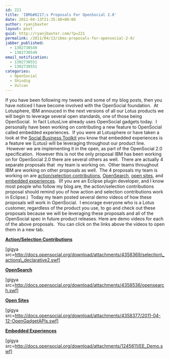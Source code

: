 ```yaml
---
id: 221
title: 'IBM&#8217;s Proposals For OpenSocial 2.0'
date: 2011-04-13T21:35:48+00:00
author: ryanjbaxter
layout: post
guid: http://ryanjbaxter.com/?p=221
permalink: /2011/04/13/ibms-proposals-for-opensocial-2-0/
jabber_published:
  - 1302730549
  - 1302730549
email_notification:
  - 1302730551
  - 1302730551
categories:
  - OpenSocial
  - Shindig
  - Vulcan
---
```

If you have been following my tweets and some of my blog posts, then you have noticed I have become involved with the OpenSocial foundation.  At Lotusphere, IBM annouced in the next versions of all our Lotus products we will begin to leverage several open standards, one of those being OpenSocial.  In fact LotusLive already uses OpenSocial gadgets today.  I personally have been working on contributing a new feature to OpenSocial called embedded experiences.  If you were at Lotusphere or have taken a look at the <a href="http://www-10.lotus.com/ldd/appdevwiki.nsf/xpViewCategories.xsp?lookupName=IBM%20Social%20Business%20Toolkit" target="_blank">Social Business Toolkit</a> you know that embedded experiences is a feature we (Lotus) will be leveraging throughout our product line.  However we are implementing it in the open, as part of the OpenSocial 2.0 specification.  However this is not the only proposal IBM has been working on for OpenSocial 2.0 there are several others as well.  There are actually 4 separate proposals that  my team is working on.  Other teams throughout IBM are working on other proposals as well.  The 4 proposals my team is working on are <a href="http://docs.opensocial.org/display/OSD/Declarative+Actions+Contributions+and+Selection" target="_blank">action/selection contributions</a>, <a href="http://docs.opensocial.org/display/OSD/OpenSearch+Gadget+Contributions" target="_blank">OpenSearch</a>, <a href="http://docs.opensocial.org/display/OSD/View+Enhancements+To+Support+Opening+Of+Gadgets+and+URLs" target="_blank">open sites</a>, and <a href="http://docs.opensocial.org/display/OSD/Embedded+Experiences" target="_blank">embedded experiences</a>.  (If you are an Eclipse plugin developer, and I know most people who follow my blog are, the action/selection contributions proposal should remind you of how action and selection contributions work in Eclipse.)  Today my team posted several demo videos of how these proposals will work in OpenSocial.  I encorage everyone who is a Lotus customer, regardless of the product you use, to go and check out these proposals because we will be leveraging these proposals and all of the OpenSocial spec in future product releases. Here are demo videos for each of the above proposals.  You can click on the links above the videos to open them in a new tab.

**<a href="http://docs.opensocial.org/download/attachments/4358369/selection_actions_declarative2.swf" target="_blank">Action/Selection Contributions</a>**

[gigya src=http://docs.opensocial.org/download/attachments/4358369/selection\_actions\_declarative2.swf]

**<a href="http://docs.opensocial.org/download/attachments/4358536/opensearch.swf" target="_blank">OpenSearch</a>**

[gigya src=http://docs.opensocial.org/download/attachments/4358536/opensearch.swf]

**<a href="http://docs.opensocial.org/download/attachments/4358377/2011-04-12-OpenGadgetAPIs.swf" target="_blank">Open Sites</a>**

[gigya src=http://docs.opensocial.org/download/attachments/4358377/2011-04-12-OpenGadgetAPIs.swf]

**<a href="http://docs.opensocial.org/download/attachments/1245611/EE_Demo.swf?version=1&modificationDate=1302727325603" target="_blank">Embedded Experiences</a>**

[gigya src=http://docs.opensocial.org/download/attachments/1245611/EE_Demo.swf]